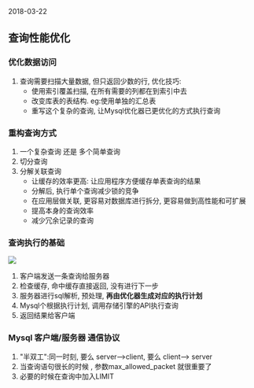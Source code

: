 2018-03-22
## 查询性能优化

### 优化数据访问
1. 查询需要扫描大量数据, 但只返回少数的行, 优化技巧:
    - 使用索引覆盖扫描, 在所有需要的列都在到索引中去
    - 改变库表的表结构. eg:使用单独的汇总表
    - 重写这个复杂的查询, 让Mysql优化器已更优化的方式执行查询
    
### 重构查询方式
1. 一个复杂查询 还是 多个简单查询
2. 切分查询
3. 分解关联查询
    - 让缓存的效率更高: 让应用程序方便缓存单表查询的结果
    - 分解后, 执行单个查询减少锁的竞争
    - 在应用层做关联, 更容易对数据库进行拆分, 更容易做到高性能和可扩展
    - 提高本身的查询效率
    - 减少冗余记录的查询
    
    
### 查询执行的基础
![](https://github.com/t734070824/tq.java/blob/master/tq.java.mysql/src/main/java/_high_performance_mysql_3nd/_6_sql_server_compact_edition/1.jpg?raw=true)       

1. 客户端发送一条查询给服务器
2. 检查缓存, 命中缓存直接返回, 没有进行下一步
3. 服务器进行sql解析, 预处理, **再由优化器生成对应的执行计划**  
4. Mysql个根据执行计划, 调用存储引擎的API执行查询
5. 返回结果给客户端

### Mysql 客户端/服务器 通信协议
1. "半双工":同一时刻, 要么 server-->client, 要么 client--> server
2. 当查询语句很长的时候 , 参数max_allowed_packet 就很重要了
3. 必要的时候在查询中加入LIMIT

